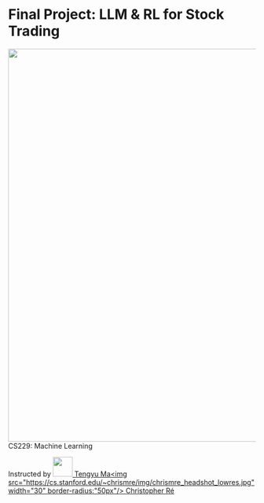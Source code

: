 # Final Project: LLM & RL for Stock Trading

[<img src="https://github.com/irinamarton/CS229---Final-Project/blob/main/images/stanford-line1-3.png" width="800"/>](https://www.google.com/search?client=safari&rls=en&q=stanford+computer+science&ie=UTF-8&oe=UTF-8) CS229: Machine Learning


Instructed by [<img src="https://ai.stanford.edu/~tengyuma/image/square_3594.jpg" width="40" border-radius="50%"/> Tengyu Ma](https://ai.stanford.edu/~tengyuma/)[<img src="https://cs.stanford.edu/~chrismre/img/chrismre_headshot_lowres.jpg" width="30" border-radius:"50px"/> 
Christopher Ré](https://cs.stanford.edu/~chrismre/)
